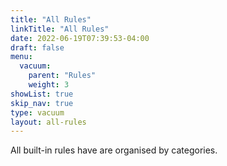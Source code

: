 ```yaml
---
title: "All Rules"
linkTitle: "All Rules"
date: 2022-06-19T07:39:53-04:00
draft: false
menu:
  vacuum:
    parent: "Rules"
    weight: 3
showList: true
skip_nav: true
type: vacuum
layout: all-rules
---
```


All built-in rules have are organised by categories. 